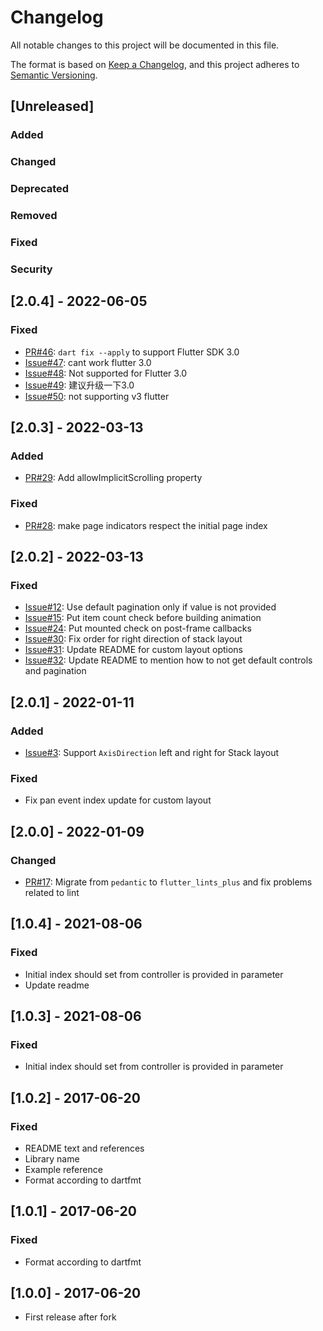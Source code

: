 # Changelog

All notable changes to this project will be documented in this file.

The format is based on [Keep a Changelog](https://keepachangelog.com/en/1.0.0/),
and this project adheres to [Semantic Versioning](https://semver.org/spec/v2.0.0.html).

## [Unreleased]

### Added

### Changed

### Deprecated

### Removed

### Fixed

### Security

## [2.0.4] - 2022-06-05

### Fixed

- [PR#46](https://github.com/TheAnkurPanchani/card_swiper/pull/46): `dart fix --apply` to support Flutter SDK 3.0
- [Issue#47](https://github.com/TheAnkurPanchani/card_swiper/issues/47): cant work flutter 3.0
- [Issue#48](https://github.com/TheAnkurPanchani/card_swiper/issues/48): Not supported for Flutter 3.0
- [Issue#49](https://github.com/TheAnkurPanchani/card_swiper/issues/49): 建议升级一下3.0
- [Issue#50](https://github.com/TheAnkurPanchani/card_swiper/issues/50): not supporting v3 flutter

## [2.0.3] - 2022-03-13

### Added

- [PR#29](https://github.com/TheAnkurPanchani/card_swiper/pull/29): Add allowImplicitScrolling property

### Fixed

- [PR#28](https://github.com/TheAnkurPanchani/card_swiper/pull/28): make page indicators respect the initial page index

## [2.0.2] - 2022-03-13

### Fixed

- [Issue#12](https://github.com/TheAnkurPanchani/card_swiper/issues/12): Use default pagination only if value is not provided
- [Issue#15](https://github.com/TheAnkurPanchani/card_swiper/issues/15): Put item count check before building animation
- [Issue#24](https://github.com/TheAnkurPanchani/card_swiper/issues/24): Put mounted check on post-frame callbacks
- [Issue#30](https://github.com/TheAnkurPanchani/card_swiper/issues/30): Fix order for right direction of stack layout
- [Issue#31](https://github.com/TheAnkurPanchani/card_swiper/issues/31): Update README for custom layout options
- [Issue#32](https://github.com/TheAnkurPanchani/card_swiper/issues/32): Update README to mention how to not get default controls and pagination

## [2.0.1] - 2022-01-11

### Added

- [Issue#3](https://github.com/TheAnkurPanchani/card_swiper/issues/3): Support `AxisDirection` left and right for Stack layout

### Fixed

- Fix pan event index update for custom layout

## [2.0.0] - 2022-01-09

### Changed

- [PR#17](https://github.com/TheAnkurPanchani/card_swiper/pull/17): Migrate from `pedantic` to `flutter_lints_plus` and fix problems related to lint

## [1.0.4] - 2021-08-06

### Fixed

- Initial index should set from controller is provided in parameter
- Update readme

## [1.0.3] - 2021-08-06

### Fixed

- Initial index should set from controller is provided in parameter

## [1.0.2] - 2017-06-20

### Fixed

- README text and references
- Library name
- Example reference
- Format according to dartfmt

## [1.0.1] - 2017-06-20

### Fixed

- Format according to dartfmt

## [1.0.0] - 2017-06-20

- First release after fork
